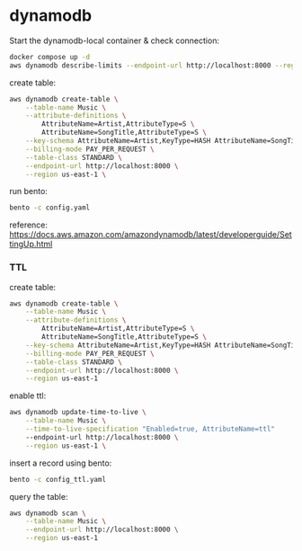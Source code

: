 # dynamodb

Start the dynamodb-local container & check connection: 

```sh
docker compose up -d
aws dynamodb describe-limits --endpoint-url http://localhost:8000 --region us-east-1
```

create table:

```sh
aws dynamodb create-table \
    --table-name Music \
    --attribute-definitions \
        AttributeName=Artist,AttributeType=S \
        AttributeName=SongTitle,AttributeType=S \
    --key-schema AttributeName=Artist,KeyType=HASH AttributeName=SongTitle,KeyType=RANGE \
    --billing-mode PAY_PER_REQUEST \
    --table-class STANDARD \
    --endpoint-url http://localhost:8000 \
    --region us-east-1 \
```

run bento: 

```sh
bento -c config.yaml
```

reference: https://docs.aws.amazon.com/amazondynamodb/latest/developerguide/SettingUp.html

### TTL 

create table: 

```sh
aws dynamodb create-table \
    --table-name Music \
    --attribute-definitions \
        AttributeName=Artist,AttributeType=S \
        AttributeName=SongTitle,AttributeType=S \
    --key-schema AttributeName=Artist,KeyType=HASH AttributeName=SongTitle,KeyType=RANGE \
    --billing-mode PAY_PER_REQUEST \
    --table-class STANDARD \
    --endpoint-url http://localhost:8000 \
    --region us-east-1 
```

enable ttl: 

```sh
aws dynamodb update-time-to-live \
    --table-name Music \
    --time-to-live-specification "Enabled=true, AttributeName=ttl"
    --endpoint-url http://localhost:8000 \
    --region us-east-1 \
```

insert a record using bento: 

```sh
bento -c config_ttl.yaml
```

query the table: 

```sh
aws dynamodb scan \
    --table-name Music \
    --endpoint-url http://localhost:8000 \
    --region us-east-1
```